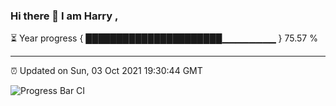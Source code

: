 ### Hi there 👋 I am Harry , 

⏳ Year progress { ██████████████████████▁▁▁▁▁▁▁▁ } 75.57 %

---

⏰ Updated on Sun, 03 Oct 2021 19:30:44 GMT

![Progress Bar CI](https://github.com/duykhang68/duykhang68/workflows/Progress%20Bar%20CI/badge.svg)

